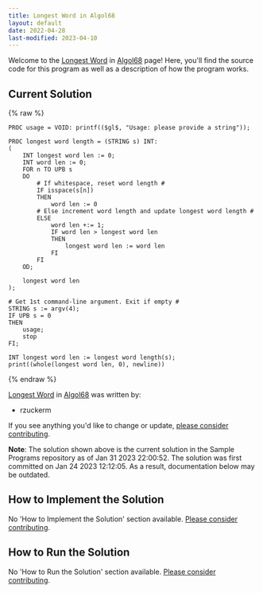 ```yaml
---
title: Longest Word in Algol68
layout: default
date: 2022-04-28
last-modified: 2023-04-10
---
```


Welcome to the [Longest Word](https://sampleprograms.io/projects/longest-word) in [Algol68](https://sampleprograms.io/languages/algol68) page! Here, you'll find the source code for this program as well as a description of how the program works.

## Current Solution

{% raw %}

```algol68
PROC usage = VOID: printf(($gl$, "Usage: please provide a string"));

PROC longest word length = (STRING s) INT:
(
    INT longest word len := 0;
    INT word len := 0;
    FOR n TO UPB s
    DO
        # If whitespace, reset word length #
        IF isspace(s[n])
        THEN
            word len := 0
        # Else increment word length and update longest word length #
        ELSE
            word len +:= 1;
            IF word len > longest word len
            THEN
                longest word len := word len
            FI
        FI
    OD;

    longest word len
);

# Get 1st command-line argument. Exit if empty #
STRING s := argv(4);
IF UPB s = 0
THEN
    usage;
    stop
FI;

INT longest word len := longest word length(s);
print((whole(longest word len, 0), newline))
```

{% endraw %}

[Longest Word](https://sampleprograms.io/projects/longest-word) in [Algol68](https://sampleprograms.io/languages/algol68) was written by:

- rzuckerm

If you see anything you'd like to change or update, [please consider contributing](https://github.com/TheRenegadeCoder/sample-programs).

**Note**: The solution shown above is the current solution in the Sample Programs repository as of Jan 31 2023 22:00:52. The solution was first committed on Jan 24 2023 12:12:05. As a result, documentation below may be outdated.

## How to Implement the Solution

No 'How to Implement the Solution' section available. [Please consider contributing](https://github.com/TheRenegadeCoder/sample-programs-website).

## How to Run the Solution

No 'How to Run the Solution' section available. [Please consider contributing](https://github.com/TheRenegadeCoder/sample-programs-website).